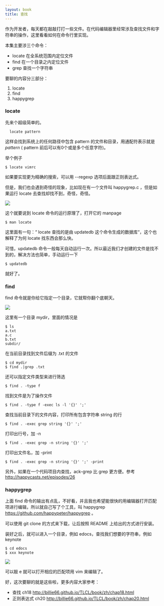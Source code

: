 ```yaml
---
layout: book
title: 查找
---
```


作为开发者，每天都在敲敲打打一些文件。在代码编辑器里经常涉及查找文件和字符串的操作，这里看看如何在命令行里实现。

本集主要涉三个命令：

- locate 在全系统范围内定位文件
- find 在一个目录之内定位文件
- grep 查找一个字符串

要聊的内容分三部分：

1. locate
2. find
3. happygrep

### locate

先来个超级简单的。

      locate pattern

这样会找到系统上的任何路径中包含 pattern 的文件和目录，用通配符表示就是 *pattern* ( pattern 前后可以有0个或是多个任意字符)。

举个例子

    $ locate vimrc

如果要实现更为精确的搜索，可以用 --regexp 选项后面跟正则表达式。

但是，我们也会遇到奇怪的现象，比如现在有一个文件叫 happygrep.c ，但是如果运行 locate 去查找却找不到，奇怪，奇怪。

![](http://media.happycasts.net/pic/lgcb/locate.png)

这个就要说到 locate 命令的运行原理了，打开它的 manpage

    $ man locate

这里面有一句：“ locate 查找的是由 updatedb 这个命令生成的数据库“，这个也解释了为何 locate 找东西会那么快。

可惜，updatedb 命令一般每天自动运行一次。所以最近我们才创建的文件是找不到的，解决方法也简单，手动运行一下

    $ updatedb

就好了。

### find

find 命令就是你给它指定一个目录，它就帮你翻个底朝天。

![](http://media.happycasts.net/pic/lgcb/find.png)

这里有一个目录 mydir，里面的情况是

    $ ls
    a.txt
    a.c
    b.txt
    subdir/

在当前目录找到文件后缀为 .txt 的文件

    $ cd mydir
    $ find .|grep .txt

还可以指定文件类型来进行筛选

    $ find . -type f

找到文件是为了操作文件

    $ find . -type f -exec ls -l '{}' ';'

查找当前目录下的文件内容，打印所有包含字符串 string 的行

    $ find . -exec grep string '{}' ';'

打印出行号，加 -n

    $ find . -exec grep -n string '{}' ';'

打印出文件名，加 -print

    $ find . -exec grep -n string '{}' ';' -print

另外，如果在一个代码项目内查找，ack-grep 比 grep 更方便。参考 <http://happycasts.net/episodes/26>

### happygrep

上面 find 命令的输出有点乱，不好看，并且我也希望能很快的用编辑器打开匹配项进行编辑，所以就自己写了个工具，叫 happygrep <https://github.com/happypeter/happygrep> 。

可以使用 git clone 的方式来下载，让后按照 README 上给出的方式进行安装。

装好之后，就可以进入一个目录，例如 edocs，查找我们想要的字符串，例如 keynote

    $ cd edocs
    $ xxx keynote


![](http://media.happycasts.net/pic/lgcb/happygrep.png)

可以敲 e 就可以打开相应的匹配项用 vim 来编辑了。

好，这次要聊的就是这些啦，更多内容大家参考：

- 查找 ch18 <http://billie66.github.io/TLCL/book/zh/chap18.html>
- 正则表达式 ch20 <http://billie66.github.io/TLCL/book/zh/chap20.html>
